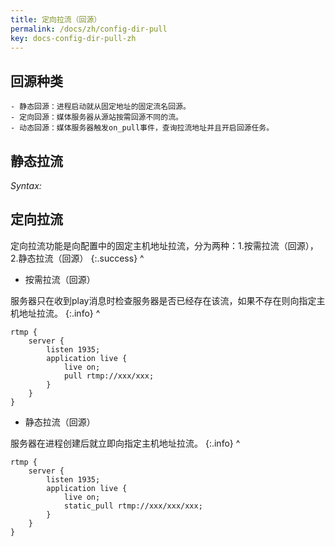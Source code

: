 ```yaml
---
title: 定向拉流（回源）
permalink: /docs/zh/config-dir-pull
key: docs-config-dir-pull-zh
---
```


## 回源种类
    - 静态回源：进程启动就从固定地址的固定流名回源。
    - 定向回源：媒体服务器从源站按需回源不同的流。
    - 动态回源：媒体服务器触发on_pull事件，查询拉流地址并且开启回源任务。

## 静态拉流

*Syntax:* 

## 定向拉流

定向拉流功能是向配置中的固定主机地址拉流，分为两种：1.按需拉流（回源），2.静态拉流（回源）
{:.success}
^

- 按需拉流（回源）

服务器只在收到play消息时检查服务器是否已经存在该流，如果不存在则向指定主机地址拉流。
{:.info}
^

```nginx
rtmp {
    server {
        listen 1935;
        application live {
            live on;
            pull rtmp://xxx/xxx;
        }
    }
}
```

- 静态拉流（回源）

服务器在进程创建后就立即向指定主机地址拉流。
{:.info}
^

```nginx
rtmp {
    server {
        listen 1935;
        application live {
            live on;
            static_pull rtmp://xxx/xxx/xxx;
        }
    }
}
```
